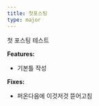 ```yaml
---
title: 첫포스팅
type: major
---
```


첫 포스팅 테스트

**Features:**

* 기본틀 작성

**Fixes:**

* 퍼온다음에 이것저것 뜯어고침
